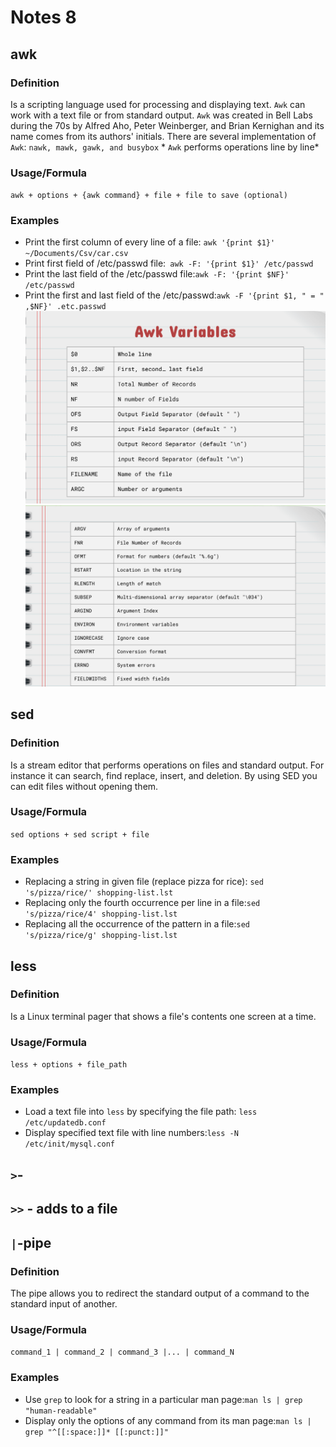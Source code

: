 # Notes 8

## awk

### Definition
Is a scripting language used for processing and displaying text. `Awk` can work with a text file or from standard output. `Awk` was created in Bell Labs during the 70s by Alfred Aho, Peter Weinberger, and Brian Kernighan and its name comes from its authors' initials. There are several implementation of `Awk`: `nawk, mawk, gawk, and busybox` * `Awk` performs operations line by line* 
### Usage/Formula
`awk + options + {awk command} + file + file to save (optional)`
### Examples
* Print the first column of every line of a file: `awk '{print $1}' ~/Documents/Csv/car.csv`
* Print first field of /etc/passwd file:` awk -F: '{print $1}' /etc/passwd`
* Print the last field of the /etc/passwd file:`awk -F: '{print $NF}' /etc/passwd`
* Print the first and last field of the /etc/passwd:`awk -F '{print $1, " = " ,$NF}' .etc.passwd`
![awk variables](awkvariables.png)
![awk variables](awkvariables2.png)

## sed

### Definition
Is a stream editor that performs operations on files and standard output. For instance it can search, find replace, insert, and deletion. By using SED you can edit files without opening them.
### Usage/Formula
`sed options + sed script + file`
### Examples
* Replacing a string in given file (replace pizza for rice): `sed 's/pizza/rice/' shopping-list.lst`
* Replacing only the fourth occurrence per line in a file:`sed 's/pizza/rice/4' shopping-list.lst`
* Replacing all the occurrence of the pattern in a file:`sed 's/pizza/rice/g' shopping-list.lst`
  
## less

### Definition
Is a Linux terminal pager that shows a file's contents one screen at a time.
### Usage/Formula
`less + options + file_path`
### Examples
* Load a text file into `less` by specifying the file path: `less /etc/updatedb.conf`
* Display specified text file with line numbers:`less -N /etc/init/mysql.conf`

## `>`- 

## `>>` - adds to a file

## `|`-pipe 

### Definition
The pipe allows you to redirect the standard output of a command to the standard input of another.
### Usage/Formula
`command_1 | command_2 | command_3 |... | command_N`
### Examples
* Use `grep` to look for a string in a particular man page:`man ls | grep "human-readable"`
* Display only the options of any command from its man page:`man ls | grep "^[[:space:]]* [[:punct:]]"`

